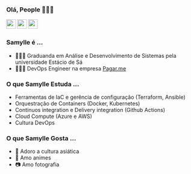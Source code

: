 ### Olá, People 🌈👋🏻

<p><a href="https://twitter.com/samyevel"><img src="https://img.shields.io/badge/Twitter-1DA1F2?style=for-the-badge&logo=twitter&logoColor=white" height=25></a> <a href="https://www.linkedin.com/in/samylle-sales-4407a9160/"><img src="https://img.shields.io/badge/LinkedIn-0077B5?style=for-the-badge&logo=linkedin&logoColor=white" height=25></a>  <a href="samyev.netlify.app/"><img src="https://forthebadge.com/images/badges/built-with-love.svg" height=25></a></p>

### Samylle é ...

- 👩🏻‍🎓 Graduanda em Análise e Desenvolvimento de Sistemas pela universidade Estácio de Sá
- 👩🏻‍💻 DevOps Engineer na empresa [Pagar.me](https://pagar.me/)

### O que Samylle Estuda ...

- Ferramentas de IaC e gerência de configuração (Terraform, Ansible)
- Orquestração de Containers (Docker, Kubernetes)
- Continuos integration e Delivery integration (Github Actions)
- Cloud Compute (Azure e AWS)
- Cultura DevOps

### O que Samylle Gosta ...

- 🎌 Adoro a cultura asiática
- 🌸 Amo animes
- 📷 Amo fotografia
